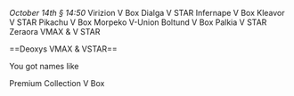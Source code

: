 *October 14th § 14:50*
Virizion V Box
Dialga V STAR
Infernape V Box
Kleavor V STAR
Pikachu V Box
Morpeko V-Union
Boltund V Box
Palkia V STAR
Zeraora VMAX & V STAR 

==Deoxys VMAX & VSTAR==

You got names like

Premium Collection
V Box

